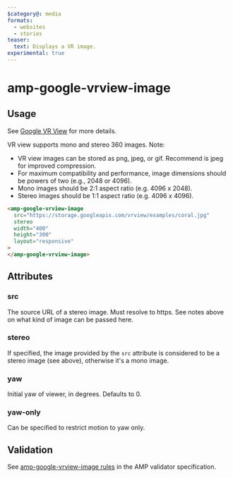 ```yaml
---
$category@: media
formats:
  - websites
  - stories
teaser:
  text: Displays a VR image.
experimental: true
---
```


<!---
Copyright 2016 The AMP HTML Authors. All Rights Reserved.

Licensed under the Apache License, Version 2.0 (the "License");
you may not use this file except in compliance with the License.
You may obtain a copy of the License at

      http://www.apache.org/licenses/LICENSE-2.0

Unless required by applicable law or agreed to in writing, software
distributed under the License is distributed on an "AS-IS" BASIS,
WITHOUT WARRANTIES OR CONDITIONS OF ANY KIND, either express or implied.
See the License for the specific language governing permissions and
limitations under the License.
-->

# amp-google-vrview-image

## Usage

See [Google VR View](https://developers.google.com/vr/develop/web/vrview-web) for more details.

VR view supports mono and stereo 360 images. Note:

- VR view images can be stored as png, jpeg, or gif. Recommend is jpeg for improved compression.
- For maximum compatibility and performance, image dimensions should be powers of two (e.g., 2048 or 4096).
- Mono images should be 2:1 aspect ratio (e.g. 4096 x 2048).
- Stereo images should be 1:1 aspect ratio (e.g. 4096 x 4096).

```html
<amp-google-vrview-image
  src="https://storage.googleapis.com/vrview/examples/coral.jpg"
  stereo
  width="400"
  height="300"
  layout="responsive"
>
</amp-google-vrview-image>
```

## Attributes

### src

The source URL of a stereo image. Must resolve to https. See notes above on what kind of image can be passed here.

### stereo

If specified, the image provided by the `src` attribute is considered to be a stereo image (see above), otherwise it's a mono image.

### yaw

Initial yaw of viewer, in degrees. Defaults to 0.

### yaw-only

Can be specified to restrict motion to yaw only.

## Validation

See [amp-google-vrview-image rules](validator-amp-google-vrview-image.protoascii) in the AMP validator specification.
